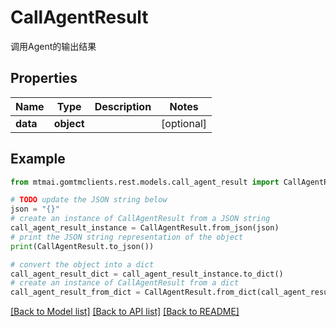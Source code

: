 # CallAgentResult

调用Agent的输出结果

## Properties

Name | Type | Description | Notes
------------ | ------------- | ------------- | -------------
**data** | **object** |  | [optional] 

## Example

```python
from mtmai.gomtmclients.rest.models.call_agent_result import CallAgentResult

# TODO update the JSON string below
json = "{}"
# create an instance of CallAgentResult from a JSON string
call_agent_result_instance = CallAgentResult.from_json(json)
# print the JSON string representation of the object
print(CallAgentResult.to_json())

# convert the object into a dict
call_agent_result_dict = call_agent_result_instance.to_dict()
# create an instance of CallAgentResult from a dict
call_agent_result_from_dict = CallAgentResult.from_dict(call_agent_result_dict)
```
[[Back to Model list]](../README.md#documentation-for-models) [[Back to API list]](../README.md#documentation-for-api-endpoints) [[Back to README]](../README.md)


